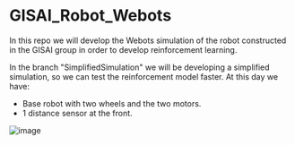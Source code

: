 # GISAI_Robot_Webots

In this repo we will develop the Webots simulation of the robot constructed in the GISAI group in order to develop reinforcement learning. 


In the branch "SimplifiedSimulation" we will be developing a simplified simulation, so we can test the reinforcement model faster. 
At this day we have:
- Base robot with two wheels and the two motors.
- 1 distance sensor at the front.

  
![image](https://github.com/IgnacioCipo/GISAI_Robot_Webots/assets/59293767/587c5abc-1d75-4ebe-9e86-fdcceb5eca07)

